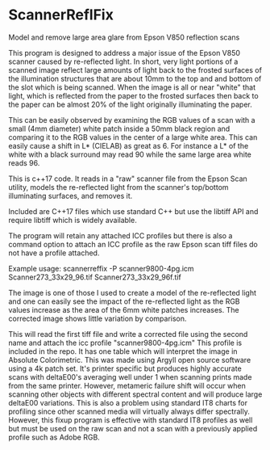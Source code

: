 # ScannerReflFix
Model and remove large area glare from Epson V850 reflection scans

This program is designed to address a major issue of the Epson V850 scanner caused by re-reflected light.
In short, very light portions of a scanned image reflect large amounts of light back to the frosted surfaces
of the illumination structures that are about 10mm to the top and and bottom of the slot which is being scanned.
When the image is all or near "white" that light, which is reflected from the paper to the frosted surfaces then
back to the paper can be almost 20% of the light originally illuminating the paper.

This can be easily observed by examining the RGB values of a scan with a small (4mm diameter) white patch inside
a 50mm black region and comparing it to the RGB values in the center of a large white area. This can easily cause
a shift in L* (CIELAB) as great as 6. For instance a L* of the white with a black surround may read 90 while the same
large area white reads 96.

This is c++17 code. It reads in a "raw" scanner file from the Epson Scan utility, models
the re-reflected light from the scanner's top/bottom illuminating surfaces, and removes it.

Included are C++17 files which use standard C++ but use the libtiff API and require libtiff which is
widely available.

The program will retain any attached ICC profiles but there is also a command option to attach an ICC profile
as the raw Epson scan tiff files do not have a profile attached.

Example usage:
scannerreffix -P scanner9800-4pg.icm Scanner273_33x29_96.tif Scanner273_33x29_96f.tif

The image is one of those I used to create a model of the re-reflected light and one can easily see the impact of
the re-reflected light as the RGB values increase as the area of the 6mm white patches increases. The corrected image
shows little variation by comparison.

This will read the first tiff file and write a corrected file using the second name and attach the icc
profile "scanner9800-4pg.icm"  This profile is included in the repo. It has one table which will interpret the
image in Absolute Colorimetric. This was made using Argyll open source software using a 4k patch set. It's
printer specific but produces highly accurate scans with deltaE00's averaging well under 1 when scanning prints
made from the same printer. However, metameric failure shift will occur when scanning other objects with different
spectral content and will produce large deltaE00 variations. This is also a problem using standard IT8 charts for profiling
since other scanned media will virtually always differ spectrally. However, this fixup program is effective with standard
IT8 profiles as well but must be used on the raw scan and not a scan with a previously applied profile such as Adobe RGB.
